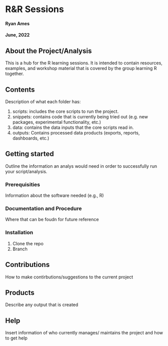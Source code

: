 # R&R Sessions
#### Ryan Ames
#### June, 2022

## About the Project/Analysis
This is a hub for the R learning sessions. It is intended to contain resources, examples, and workshop material that is covered by the group learning R together.

## Contents
Description of what each folder has:
1. scripts: includes the core scripts to run the project. 
2. snippets: contains code that is currently being tried out (e.g. new packages, experimental functionality, etc.)
3. data: contains the data inputs that the core scripts read in.
4. outputs: Contains processed data products (exports, reports, dashboards, etc.)

## Getting started
Outline the information an analys would need in order to successfully run your script/analysis.

### Prerequisities
Information about the software needed (e.g., R)

### Documentation and Procedure
Where that can be foudn for future reference

### Installation
1. Clone the repo
2. Branch

## Contributions
How to make contirbutions/suggestions to the current project

## Products
Describe any output that is created

## Help 
Insert information of who currently manages/ maintains the project and how to get help
